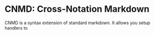 CNMD: Cross-Notation Markdown
=======

CNMD is a syntax extension of standard markdown. It allows you setup handlers to 